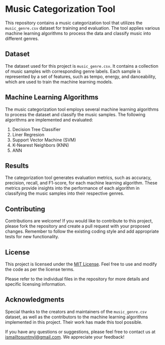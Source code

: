 # Music Categorization Tool

This repository contains a music categorization tool that utilizes the `music_genre.csv` dataset for training and evaluation. The tool applies various machine learning algorithms to process the data and classify music into different genres.

## Dataset

The dataset used for this project is `music_genre.csv`. It contains a collection of music samples with corresponding genre labels. Each sample is represented by a set of features, such as tempo, energy, and danceability, which are used to train the machine learning models.

## Machine Learning Algorithms

The music categorization tool employs several machine learning algorithms to process the dataset and classify the music samples. The following algorithms are implemented and evaluated:

1. Decision Tree Classifier
2. Liner Regresion
3. Support Vector Machine (SVM)
4. K-Nearest Neighbors (KNN)
5. ANN


## Results

The categorization tool generates evaluation metrics, such as accuracy, precision, recall, and F1-score, for each machine learning algorithm. These metrics provide insights into the performance of each algorithm in classifying the music samples into their respective genres.

## Contributing

Contributions are welcome! If you would like to contribute to this project, please fork the repository and create a pull request with your proposed changes. Remember to follow the existing coding style and add appropriate tests for new functionality.

## License

This project is licensed under the [MIT License](LICENSE). Feel free to use and modify the code as per the license terms.

Please refer to the individual files in the repository for more details and specific licensing information.

## Acknowledgments

Special thanks to the creators and maintainers of the `music_genre.csv` dataset, as well as the contributors to the machine learning algorithms implemented in this project. Their work has made this tool possible.

If you have any questions or suggestions, please feel free to contact us at [ismailtosuntnyl@gmail.com](mailto:ismailtosuntnyl@gmail.com). We appreciate your feedback!
